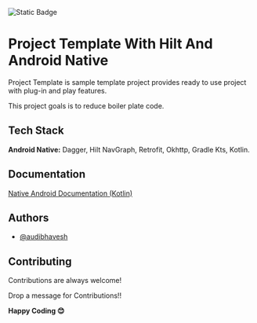 ![Static Badge](https://img.shields.io/badge/version-v1.0.0-blue)

# Project Template With Hilt And Android Native

Project Template is sample template project provides ready to use project with plug-in and play
features.

This project goals is to reduce boiler plate code.

## Tech Stack

**Android Native:** Dagger, Hilt NavGraph, Retrofit, Okhttp, Gradle Kts, Kotlin.

## Documentation

[Native Android Documentation (Kotlin)](https://docs.google.com/document/d/1IkexO7LMC_QfuaWFF2DGSDxWjjZEMln66IQlvw5AmT8/edit?usp=sharing)

## Authors

- [@audibhavesh](https://github.com/audibhavesh)

## Contributing

Contributions are always welcome!

Drop a message for Contributions!!

**Happy Coding 😊**